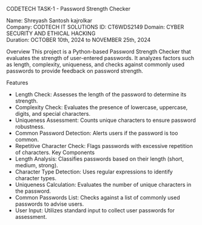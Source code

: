 CODETECH  TASK-1 - Password Strength Checker

Name: Shreyash Santosh kajrolkar  
Company: CODTECH IT SOLUTIONS
ID: CT6WDS2149 
Domain:  CYBER SECURITY AND ETHICAL HACKING  
Duration: OCTOBER 10th, 2024 to NOVEMBER 25th, 2024 

Overview
This project is a Python-based Password Strength Checker that evaluates the strength of user-entered passwords. It analyzes factors such as length, complexity, uniqueness, and checks against commonly used passwords to provide feedback on password strength.

Features
- Length Check: Assesses the length of the password to determine its strength.
- Complexity Check: Evaluates the presence of lowercase, uppercase, digits, and special characters.
- Uniqueness Assessment: Counts unique characters to ensure password robustness.
- Common Password Detection: Alerts users if the password is too common.
- Repetitive Character Check: Flags passwords with excessive repetition of characters.
Key Components
- Length Analysis: Classifies passwords based on their length (short, medium, strong).
- Character Type Detection: Uses regular expressions to identify character types.
- Uniqueness Calculation: Evaluates the number of unique characters in the password.
- Common Passwords List: Checks against a list of commonly used passwords to advise users.
- User Input: Utilizes standard input to collect user passwords for assessment.

